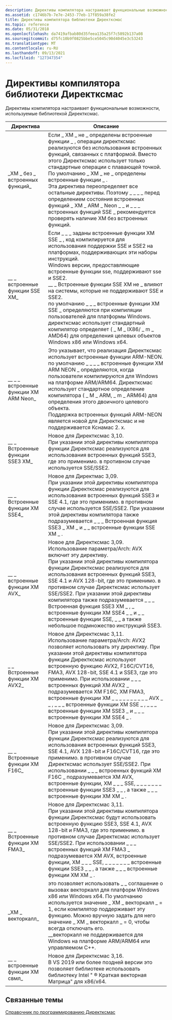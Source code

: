 ```yaml
---
description: Директивы компилятора настраивает функциональные возможности, используемые библиотекой Директксмас.
ms.assetid: c1746b7b-7e7e-2453-77eb-17f859a38fe2
title: Директивы компилятора библиотеки Директксмас
ms.topic: reference
ms.date: 05/31/2018
ms.openlocfilehash: da7419afbab80d35feea135a25f7c5892b137a08
ms.sourcegitcommit: d75fc10b9f0825bbe5ce5045c90d4045e3c53243
ms.translationtype: MT
ms.contentlocale: ru-RU
ms.lasthandoff: 09/13/2021
ms.locfileid: "127347354"
---
```

# <a name="directxmath-library-compiler-directives"></a>Директивы компилятора библиотеки Директксмас

Директивы компилятора настраивает функциональные возможности, используемые библиотекой Директксмас.



| Директива                     | Описание                                                                                                                                                                                                                                                                                                                                                                                                                                                                                                                                                                      |
|-------------------------------|----------------------------------------------------------------------------------------------------------------------------------------------------------------------------------------------------------------------------------------------------------------------------------------------------------------------------------------------------------------------------------------------------------------------------------------------------------------------------------------------------------------------------------------------------------------------------------|
| \_XM \_ без \_ встроенных функций\_        | Если \_ XM \_ не \_ определены встроенные функции \_ , операции директксмас реализуются без использования встроенных функций, связанных с платформой. Вместо этого Директксмас использует только стандартные операции с плавающей точкой.<br/> По умолчанию \_ XM \_ не \_ определены встроенные функции \_ .<br/> Эта директива переопределяет все остальные директивы. Поэтому \_ \_ \_ \_ перед определением состояния встроенных функций \_ XM \_ ARM \_ Neon \_ \_ и \_ \_ \_ встроенных функций SSE \_ рекомендуется проверять наличие XM без встроенных функций.<br/>                                                                              |
| \_\_ \_ встроенные функции SSE XM\_       | Если \_ \_ \_ заданы встроенные функции XM SSE \_ , код компилируется для использования поддержки SSE и SSE2 на платформах, поддерживающих эти наборы инструкций.<br/> Windows версии, предоставляющие встроенные функции sse, поддерживают sse и SSE2.<br/> \_\_ \_ Встроенные функции SSE XM не \_ влияют на системы, которые не поддерживают SSE и SSE2.<br/> по умолчанию \_ \_ \_ встроенные функции XM SSE \_ определяются при компиляции пользователей для платформы Windows.<br/> директксмас использует стандартный компилятор определяет ( \_ M \_ IX86/ \_ m \_ AMD64) для определения целевых объектов Windows x86 или Windows x64.<br/> |
| \_\_ \_ \_ встроенные функции XM ARM Neon\_ | Это указывает, что реализация Директксмас использует встроенные функции ARM-NEON. по умолчанию \_ \_ \_ \_ встроенные функции XM ARM NEON \_ определяются, когда пользователи компилируются для Windows на платформе ARM/ARM64. Директксмас использует стандартное определение компилятора ( \_ M \_ ARM, \_ m \_ ARM64) для определения этого двоичного целевого объекта.<br/> Поддержка встроенных функций ARM-NEON является новой для Директксмас и не поддерживается Кснамас 2. x.<br/>                                                                                                                                                                             |
| \_\_ \_ Встроенные функции SSE3 XM\_      | Новое для Директксмас 3,10. <br/> При указании этой директивы компилятора функции Директксмас реализуются для использования встроенных функций SSE3, где это применимо. в противном случае используется SSE/SSE2.<br/>                                                                                                                                                                                                                                                                                                                                                      |
| \_\_ \_ Встроенные функции XM SSE4\_      | Новое для Директмас 3,09. <br/> При указании этой директивы компилятора функции Директксмас реализуются для использования встроенных функций SSE3 и SSE 4.1, где это применимо. в противном случае используется SSE/SSE2. При указании этой директивы компилятора также подразумевается \_ \_ \_ Встроенная функция SSE3 \_ XM \_ и \_ \_ встроенные функции SSE XM \_ .<br/>                                                                                                                                                                                                                                |
| \_\_ \_ встроенные функции XM AVX\_       | Новое для Директксмас 3,09. <br/> Использование параметра/Arch: AVX включит эту директиву. <br/> При указании этой директивы компилятора функции Директксмас реализуются для использования встроенных функций SSE3, SSE 4.1 и AVX 128-bit, где это применимо. в противном случае Директксмас использует SSE/SSE2. При указании этой директивы компилятора также подразумевается \_ \_ \_ Встроенная функция SSE3 XM \_ , \_ встроенные функции XM SSE4 \_ \_ и \_ \_ встроенные функции SSE, \_ \_ а также небольшое подмножество инструкций SSE3. <br/>                                                                    |
| \_ \_ Встроенные функции XM AVX2\_        | Новое для Директксмас 3,11. <br/> Использование параметра/Arch: AVX2 позволяет использовать эту директиву. При указании этой директивы компилятора функции Директксмас используют встроенную функцию AVX2, F16C/CVT16, FMA3, AVX 128-bit, SSE 4.1 и SSE3, где это применимо. При использовании \_ \_ \_ встроенных функций XM AVX2 \_ подразумевается XM F16C, XM FMA3, встроенные функции XM \_ \_ \_ \_ \_ \_ \_ \_ \_ \_ AVX \_ \_ , \_ \_ \_ встроенные функции XM SSE \_ , \_ \_ \_ встроенные функции XM SSE3 \_ и \_ \_ \_ встроенные функции XM SSE4 \_ .<br/>                                                                                       |
| \_\_ \_ Встроенные функции XM F16C\_      | Новое для Директксмас 3,09. <br/> При указании этой директивы компилятора функции Директксмас реализуются для использования встроенных функций SSE3, SSE 4.1, AVX 128-bit и F16C/CVT16, где это применимо. в противном случае Директксмас использует SSE/SSE2. При использовании \_ \_ \_ встроенных функций XM F16C \_ подразумевается XM AVX, встроенные функции, XM \_ \_ \_ SSE, \_ \_ \_ \_ \_ \_ \_ встроенные функции SSE3 \_ \_ , а также \_ \_ \_ встроенные функции XM XM \_ .<br/>                                                                                                                                                 |
| \_\_ \_ Встроенные функции XM FMA3\_      | Новое для Директксмас 3,11. <br/> При указании этой директивы компилятора функции Директксмас будут использовать встроенную функцию SSE3, SSE 4.1, AVX 128-bit и FMA3, где это применимо. в противном случае Директксмас использует SSE/SSE2. При использовании \_ \_ \_ встроенных функций XM FMA3 \_ подразумевается XM AVX, встроенные функции, XM \_ \_ \_ SSE, \_ \_ \_ \_ \_ \_ \_ встроенные функции SSE3 \_ \_ , а также \_ \_ \_ встроенные функции XM XM \_ . <br/>                                                                                                                                                            |
| \_XM \_ векторкалл\_            | это позволяет использовать \_ \_ соглашение о вызовах векторкалл для платформ Windows x86 или Windows x64. По умолчанию используется значение \_ XM \_ векторкалл \_ = 1, если компилятор поддерживает эту функцию. Можно вручную задать для него значение \_ XM \_ векторкалл \_ = 0, чтобы всегда отключать его. <br/> \_\_векторкалл не поддерживается для Windows на платформе ARM/ARM64 или управляемом C++. <br/>                                                                                                                                                                                                                 |
| \_\_ \_ встроенные функции XM свмл\_     | Новое для Директксмас 3,16. <br/> В VS 2019 или более поздней версии это позволяет библиотеке использовать библиотеку Intel " &reg; Краткая векторная Матрица" для x86/x64. <br/>                                                                                                                                                                                                                 |



 

## <a name="related-topics"></a>Связанные темы

<dl> <dt>

[Справочник по программированию Директксмас](ovw-xnamath-reference.md)
</dt> </dl>

 

 
